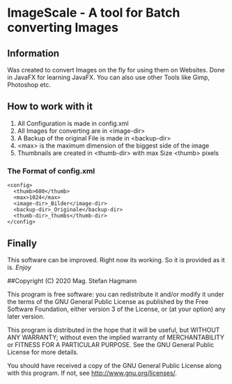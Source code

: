 # ImageScale - A tool for Batch converting Images

## Information

Was created to convert Images on the fly for using them on Websites.
Done in JavaFX for learning JavaFX. You can also use other Tools like Gimp, Photoshop etc.

## How to work with it
1. All Configuration is made in config.xml
2. All Images for converting are in \<image-dir\>
3. A Backup of the original File is made in \<backup-dir\>
4. \<max\> is the maximum dimension of the biggest side of the image
5. Thumbnails are created in \<thumb-dir\> with max Size \<thumb\> pixels


### The Format of config.xml
```
<config>
  <thumb>600</thumb>
  <max>1024</max>
  <image-dir>_Bilder</image-dir>
  <backup-dir>_Originale</backup-dir>
  <thumb-dir>_thumbs</thumb-dir>
</config>
```

## Finally
This software can be improved. Right now its working.
So it is provided as it is. *Enjoy*

##Copyright (C) 2020 Mag. Stefan Hagmann

This program is free software: you can redistribute it and/or modify
it under the terms of the GNU General Public License as published by
the Free Software Foundation, either version 3 of the License, or
(at your option) any later version.

This program is distributed in the hope that it will be useful,
but WITHOUT ANY WARRANTY; without even the implied warranty of
MERCHANTABILITY or FITNESS FOR A PARTICULAR PURPOSE.  See the
GNU General Public License for more details.

You should have received a copy of the GNU General Public License
along with this program.  If not, see <http://www.gnu.org/licenses/>.
